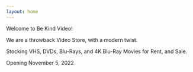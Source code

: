 ```yaml
---
layout: home
---
```



Welcome to Be Kind Video!

We are a throwback Video Store, with a modern twist.

Stocking VHS, DVDs, Blu-Rays, and 4K Blu-Ray Movies for Rent, and Sale.

Opening November 5, 2022
